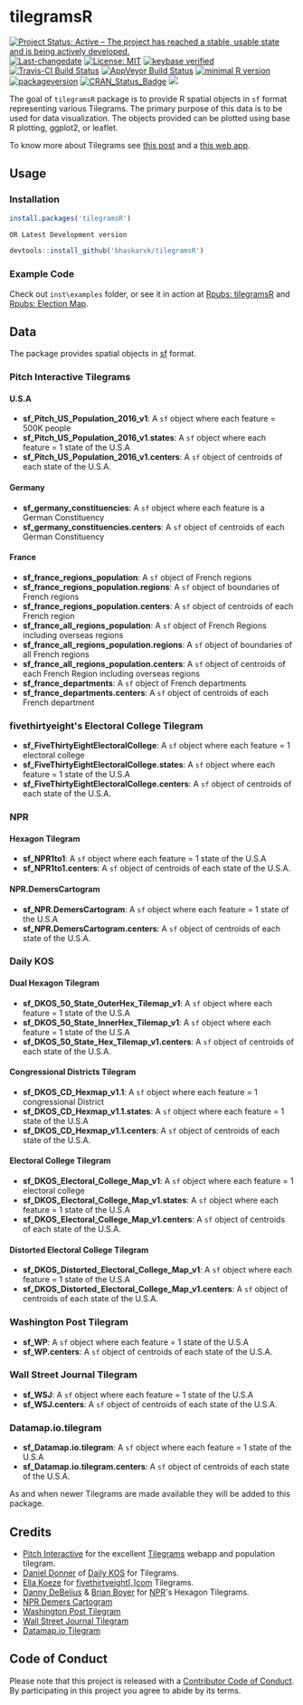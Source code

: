 
<!-- README.md is generated from README.Rmd. Please edit that file -->
tilegramsR
==========

[![Project Status: Active – The project has reached a stable, usable state and is being actively developed.](http://www.repostatus.org/badges/latest/active.svg)](http://www.repostatus.org/#active) [![Last-changedate](https://img.shields.io/badge/last%20change-2017--07--15-green.svg)](/commits/master) [![License: MIT](https://img.shields.io/badge/License-MIT-yellow.svg)](https://opensource.org/licenses/MIT) [![keybase verified](https://img.shields.io/badge/keybase-verified-brightgreen.svg)](https://gist.github.com/bhaskarvk/46fbf2ba7b5713151d7e) [![Travis-CI Build Status](https://travis-ci.org/bhaskarvk/tilegramsR.svg?branch=master)](https://travis-ci.org/bhaskarvk/tilegramsR) [![AppVeyor Build Status](https://ci.appveyor.com/api/projects/status/github/bhaskarvk/tilegramsR?branch=master&svg=true)](https://ci.appveyor.com/project/bhaskarvk/tilegramsR) [![minimal R version](https://img.shields.io/badge/R%3E%3D-3.1.0-6666ff.svg)](https://cran.r-project.org/) [![packageversion](https://img.shields.io/badge/Package%20version-0.2.0-orange.svg?style=flat-square)](commits/master) [![CRAN\_Status\_Badge](http://www.r-pkg.org/badges/version/tilegramsR)](https://cran.r-project.org/package=tilegramsR) [![](http://cranlogs.r-pkg.org/badges/grand-total/tilegramsR)](http://cran.rstudio.com/web/packages/tilegramsR/index.html)

The goal of `tilegramsR` package is to provide R spatial objects in `sf` format representing various Tilegrams. The primary purpose of this data is to be used for data visualization. The objects provided can be plotted using base R plotting, ggplot2, or leaflet.

To know more about Tilegrams see [this post](https://github.com/PitchInteractiveInc/tilegrams/blob/master/MANUAL.md) and a [this web app](https://pitchinteractiveinc.github.io/tilegrams/).

Usage
-----

### Installation

``` r
install.packages('tilegramsR')

OR Latest Development version

devtools::install_github('bhaskarvk/tilegramsR')
```

### Example Code

Check out `inst\examples` folder, or see it in action at [Rpubs: tilegramsR](http://rpubs.com/bhaskarvk/tilegramsR) and [Rpubs: Election Map](http://rpubs.com/bhaskarvk/electoral-Map-2016).

Data
----

The package provides spatial objects in [sf](https://github.com/edzer/sfr) format.

### Pitch Interactive Tilegrams

#### U.S.A

-   **sf\_Pitch\_US\_Population\_2016\_v1**: A `sf` object where each feature = 500K people
-   **sf\_Pitch\_US\_Population\_2016\_v1.states**: A `sf` object where each feature = 1 state of the U.S.A
-   **sf\_Pitch\_US\_Population\_2016\_v1.centers**: A `sf` object of centroids of each state of the U.S.A.

#### Germany

-   **sf\_germany\_constituencies**: A `sf` object where each feature is a German Constituency
-   **sf\_germany\_constituencies.centers**: A `sf` object of centroids of each German Constituency

#### France

-   **sf\_france\_regions\_population**: A `sf` object of French regions
-   **sf\_france\_regions\_population.regions**: A `sf` object of boundaries of French regions
-   **sf\_france\_regions\_population.centers**: A `sf` object of centroids of each French region
-   **sf\_france\_all\_regions\_population**: A `sf` object of French Regions including overseas regions
-   **sf\_france\_all\_regions\_population.regions**: A `sf` object of boundaries of all French regions
-   **sf\_france\_all\_regions\_population.centers**: A `sf` object of centroids of each French Region including overseas regions
-   **sf\_france\_departments**: A `sf` object of French departments
-   **sf\_france\_departments.centers**: A `sf` object of centroids of each French department

### fivethirtyeight's Electoral College Tilegram

-   **sf\_FiveThirtyEightElectoralCollege**: A `sf` object where each feature = 1 electoral college
-   **sf\_FiveThirtyEightElectoralCollege.states**: A `sf` object where each feature = 1 state of the U.S.A
-   **sf\_FiveThirtyEightElectoralCollege.centers**: A `sf` object of centroids of each state of the U.S.A.

### NPR

#### Hexagon Tilegram

-   **sf\_NPR1to1**: A `sf` object where each feature = 1 state of the U.S.A
-   **sf\_NPR1to1.centers**: A `sf` object of centroids of each state of the U.S.A.

#### NPR.DemersCartogram

-   **sf\_NPR.DemersCartogram**: A `sf` object where each feature = 1 state of the U.S.A
-   **sf\_NPR.DemersCartogram.centers**: A `sf` object of centroids of each state of the U.S.A.

### Daily KOS

#### Dual Hexagon Tilegram

-   **sf\_DKOS\_50\_State\_OuterHex\_Tilemap\_v1**: A `sf` object where each feature = 1 state of the U.S.A
-   **sf\_DKOS\_50\_State\_InnerHex\_Tilemap\_v1**: A `sf` object where each feature = 1 state of the U.S.A
-   **sf\_DKOS\_50\_State\_Hex\_Tilemap\_v1.centers**: A `sf` object of centroids of each state of the U.S.A.

#### Congressional Districts Tilegram

-   **sf\_DKOS\_CD\_Hexmap\_v1.1**: A `sf` object where each feature = 1 congressional District
-   **sf\_DKOS\_CD\_Hexmap\_v1.1.states**: A `sf` object where each feature = 1 state of the U.S.A
-   **sf\_DKOS\_CD\_Hexmap\_v1.1.centers**: A `sf` object of centroids of each state of the U.S.A.

#### Electoral College Tilegram

-   **sf\_DKOS\_Electoral\_College\_Map\_v1**: A `sf` object where each feature = 1 electoral college
-   **sf\_DKOS\_Electoral\_College\_Map\_v1.states**: A `sf` object where each feature = 1 state of the U.S.A
-   **sf\_DKOS\_Electoral\_College\_Map\_v1.centers**: A `sf` object of centroids of each state of the U.S.A.

#### Distorted Electoral College Tilegram

-   **sf\_DKOS\_Distorted\_Electoral\_College\_Map\_v1**: A `sf` object where each feature = 1 state of the U.S.A
-   **sf\_DKOS\_Distorted\_Electoral\_College\_Map\_v1.centers**: A `sf` object of centroids of each state of the U.S.A.

### Washington Post Tilegram

-   **sf\_WP**: A `sf` object where each feature = 1 state of the U.S.A
-   **sf\_WP.centers**: A `sf` object of centroids of each state of the U.S.A.

### Wall Street Journal Tilegram

-   **sf\_WSJ**: A `sf` object where each feature = 1 state of the U.S.A
-   **sf\_WSJ.centers**: A `sf` object of centroids of each state of the U.S.A.

### Datamap.io.tilegram

-   **sf\_Datamap.io.tilegram**: A `sf` object where each feature = 1 state of the U.S.A
-   **sf\_Datamap.io.tilegram.centers**: A `sf` object of centroids of each state of the U.S.A.

As and when newer Tilegrams are made available they will be added to this package.

Credits
-------

-   [Pitch Interactive](https://twitter.com/pitchinc) for the excellent [Tilegrams](https://pitchinteractiveinc.github.io/tilegrams/) webapp and population tilegram.
-   [Daniel Donner](https://twitter.com/donnermaps) of [Daily KOS](https://refinery.dailykosbeta.com/elections-maps) for Tilegrams.
-   [Ella Koeze](https://twitter.com/ellawinthrop) for [fivethirtyeight\[.\]com](https://projects.fivethirtyeight.com/2016-election-forecast/) Tilegrams.
-   [Danny DeBelius](https://twitter.com/dannydb) & [Brian Boyer](https://twitter.com/brianboyer) for [NPR](http://blog.apps.npr.org/2015/05/11/hex-tile-maps.html)'s Hexagon Tilegrams.
-   [NPR Demers Cartogram](http://www.npr.org/2016/10/18/498406765/npr-battleground-map-hillary-clinton-is-winning-and-its-not-close)
-   [Washington Post Tilegram](https://www.washingtonpost.com/graphics/politics/2016-election/50-state-poll/)
-   [Wall Street Journal Tilegram](http://graphics.wsj.com/elections/2016/2016-electoral-college-map-predictions/)
-   [Datamap.io Tilegram](https://elections.datamap.io/us/2016/09/23/electoral_college_forecast)

Code of Conduct
---------------

Please note that this project is released with a [Contributor Code of Conduct](CONDUCT.md). By participating in this project you agree to abide by its terms.
